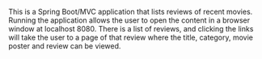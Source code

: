 This is a Spring Boot/MVC application that lists reviews of recent movies. Running the application allows the user to open the content in a browser window at localhost 8080. There is a list of reviews, and clicking the links will take the user to a page of that review where the title, category, movie poster and review can be viewed.